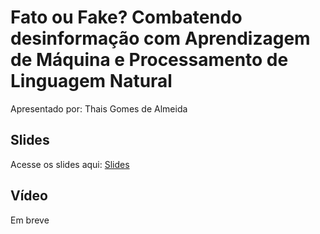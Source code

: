 # Fato ou Fake? Combatendo desinformação com Aprendizagem de Máquina e Processamento de Linguagem Natural

Apresentado por: Thais Gomes de Almeida


## Slides

Acesse os slides aqui: [Slides](./pybr2019-thais-gomes-de-fato-ou-fake-combatendo-desinformacao.pdf)


## Vídeo

Em breve